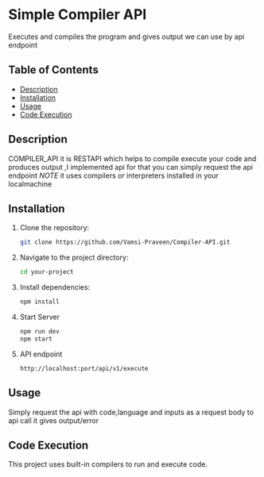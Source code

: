 # Simple Compiler API

Executes and compiles the program and gives output we can use by api endpoint

## Table of Contents

- [Description](#description)
- [Installation](#installation)
- [Usage](#usage)
- [Code Execution](#code-execution)

## Description

COMPILER_API it is RESTAPI which helps to compile execute your code and produces output ,I implemented api for that you can simply request the api endpoint
*NOTE* it uses compilers or interpreters installed in your localmachine

## Installation

1. Clone the repository:

    ```bash
    git clone https://github.com/Vamsi-Praveen/Compiler-API.git
    ```

2. Navigate to the project directory:

    ```bash
    cd your-project
    ```

3. Install dependencies:

    ```bash
    npm install
    ```
4. Start Server

    ```bash
    npm run dev
    npm start
    ```
5.  API endpoint
     ```
     http://localhost:port/api/v1/execute
     ```

## Usage

Simply request the api with code,language and inputs as a request body to api call it gives output/error

## Code Execution

This project uses built-in compilers to run and execute code.

